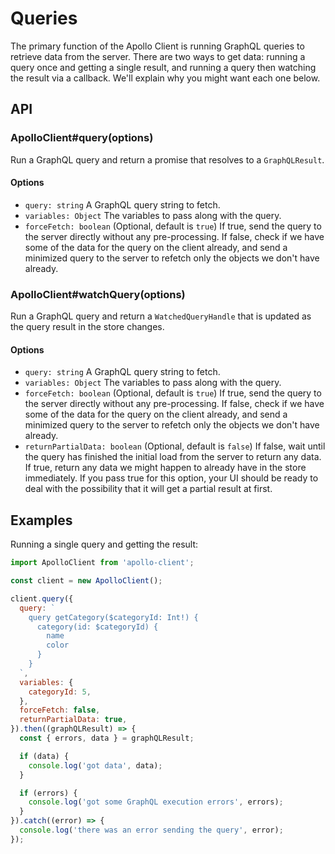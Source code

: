 # Queries

The primary function of the Apollo Client is running GraphQL queries to retrieve data from the server. There are two ways to get data: running a query once and getting a single result, and running a query then watching the result via a callback. We'll explain why you might want each one below.

## API

### ApolloClient#query(options)

Run a GraphQL query and return a promise that resolves to a `GraphQLResult`.

#### Options

- `query: string` A GraphQL query string to fetch.
- `variables: Object` The variables to pass along with the query.
- `forceFetch: boolean` (Optional, default is `true`) If true, send the query to the server directly without any pre-processing. If false, check if we have some of the data for the query on the client already, and send a minimized query to the server to refetch only the objects we don't have already.

### ApolloClient#watchQuery(options)

Run a GraphQL query and return a `WatchedQueryHandle` that is updated as the query result in the store changes.

#### Options

- `query: string` A GraphQL query string to fetch.
- `variables: Object` The variables to pass along with the query.
- `forceFetch: boolean` (Optional, default is `true`) If true, send the query to the server directly without any pre-processing. If false, check if we have some of the data for the query on the client already, and send a minimized query to the server to refetch only the objects we don't have already.
- `returnPartialData: boolean` (Optional, default is `false`) If false, wait until the query has finished the initial load from the server to return any data. If true, return any data we might happen to already have in the store immediately. If you pass true for this option, your UI should be ready to deal with the possibility that it will get a partial result at first.



## Examples

Running a single query and getting the result:


```js
import ApolloClient from 'apollo-client';

const client = new ApolloClient();

client.query({
  query: `
    query getCategory($categoryId: Int!) {
      category(id: $categoryId) {
        name
        color
      }
    }
  `,
  variables: {
    categoryId: 5,
  },
  forceFetch: false,
  returnPartialData: true,
}).then((graphQLResult) => {
  const { errors, data } = graphQLResult;

  if (data) {
    console.log('got data', data);
  }

  if (errors) {
    console.log('got some GraphQL execution errors', errors);
  }
}).catch((error) => {
  console.log('there was an error sending the query', error);
});
```